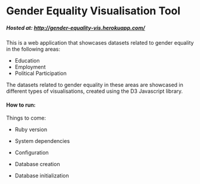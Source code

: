 # Gender Equality Visualisation Tool

##### Hosted at: http://gender-equality-vis.herokuapp.com/

This is a web application that showcases datasets related to gender equality in the following areas:
  - Education
  - Employment
  - Political Participation

The datasets related to gender equality in these areas are showcased in different types of visualisations, created using the
D3 Javascript library.

#### How to run:

Things to come:

* Ruby version

* System dependencies

* Configuration

* Database creation

* Database initialization
